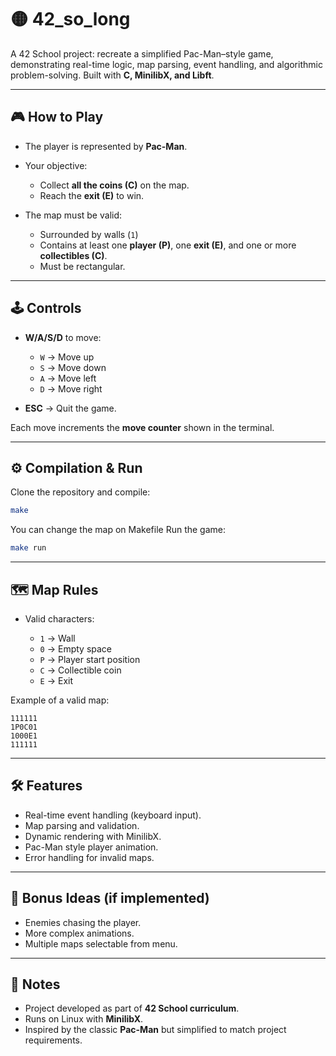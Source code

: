 # 🟡 42\_so\_long

A 42 School project: recreate a simplified Pac-Man–style game, demonstrating real-time logic, map parsing, event handling, and algorithmic problem-solving.
Built with **C, MinilibX, and Libft**.

---

## 🎮 How to Play

* The player is represented by **Pac-Man**.
* Your objective:

  * Collect **all the coins (C)** on the map.
  * Reach the **exit (E)** to win.
* The map must be valid:

  * Surrounded by walls (`1`)
  * Contains at least one **player (P)**, one **exit (E)**, and one or more **collectibles (C)**.
  * Must be rectangular.

---

## 🕹️ Controls

* **W/A/S/D** to move:

  * `W` → Move up
  * `S` → Move down
  * `A` → Move left
  * `D` → Move right
* **ESC** → Quit the game.

Each move increments the **move counter** shown in the terminal.

---

## ⚙️ Compilation & Run

Clone the repository and compile:

```bash
make
```

You can change the map on Makefile
Run the game:

```bash
make run
```

---

## 🗺️ Map Rules

* Valid characters:

  * `1` → Wall
  * `0` → Empty space
  * `P` → Player start position
  * `C` → Collectible coin
  * `E` → Exit

Example of a valid map:

```
111111
1P0C01
1000E1
111111
```

---

## 🛠️ Features

* Real-time event handling (keyboard input).
* Map parsing and validation.
* Dynamic rendering with MinilibX.
* Pac-Man style player animation.
* Error handling for invalid maps.

---

## 🚀 Bonus Ideas (if implemented)

* Enemies chasing the player.
* More complex animations.
* Multiple maps selectable from menu.

---

## 📌 Notes

* Project developed as part of **42 School curriculum**.
* Runs on Linux with **MinilibX**.
* Inspired by the classic **Pac-Man** but simplified to match project requirements.
